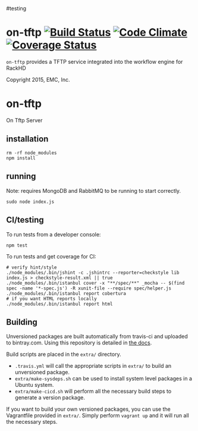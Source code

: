 #
#testing
# on-tftp [![Build Status](https://travis-ci.org/RackHD/on-tftp.svg?branch=master)](https://travis-ci.org/RackHD/on-tftp) [![Code Climate](https://codeclimate.com/github/RackHD/on-tftp/badges/gpa.svg)](https://codeclimate.com/github/RackHD/on-tftp) [![Coverage Status](https://coveralls.io/repos/RackHD/on-tftp/badge.svg?branch=master&service=github)](https://coveralls.io/github/RackHD/on-tftp?branch=master)


`on-tftp` provides a TFTP service integrated into the workflow engine for RackHD

Copyright 2015, EMC, Inc.

on-tftp
=======

On Tftp Server

## installation

    rm -rf node_modules
    npm install

## running

Note: requires MongoDB and RabbitMQ to be running to start correctly.

    sudo node index.js

## CI/testing

To run tests from a developer console:

    npm test

To run tests and get coverage for CI:

    # verify hint/style
    ./node_modules/.bin/jshint -c .jshintrc --reporter=checkstyle lib index.js > checkstyle-result.xml || true
    ./node_modules/.bin/istanbul cover -x "**/spec/**" _mocha -- $(find spec -name '*-spec.js') -R xunit-file --require spec/helper.js
    ./node_modules/.bin/istanbul report cobertura
    # if you want HTML reports locally
    ./node_modules/.bin/istanbul report html

## Building

Unversioned packages are built automatically from travis-ci and uploaded to bintray.com. Using
this repository is detailed in [the docs](http://rackhd.readthedocs.org/en/latest/rackhd/ubuntu_package_installation.html).

Build scripts are placed in the `extra/` directory.

  * `.travis.yml` will call the appropriate scripts in `extra/` to build an unversioned package.
  * `extra/make-sysdeps.sh` can be used to install system level packages in a Ubuntu system.
  * `extra/make-cicd.sh` will perform all the necessary build steps to generate a version package.

If you want to build your own versioned packages, you can use the Vagrantfile provided in `extra/`.  Simply perform `vagrant up` and it will run all the necessary steps.

